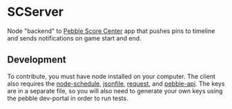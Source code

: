 # SCServer
Node "backend" to [Pebble Score Center](https://github.com/EthanBogart/BaseballScoreCenter) app that pushes pins to timeline and sends notifications on game start and end.

## Development
To contribute, you must have node installed on your computer. The client also requires the [node-schedule](https://www.npmjs.com/package/node-schedule), [jsonfile](https://www.npmjs.com/package/jsonfile), [request](https://www.npmjs.com/package/request), and [pebble-api](https://www.npmjs.com/package/pebble-api).
The keys are in a separate file, so you will also need to generate your own keys using the pebble dev-portal in order to run tests.
